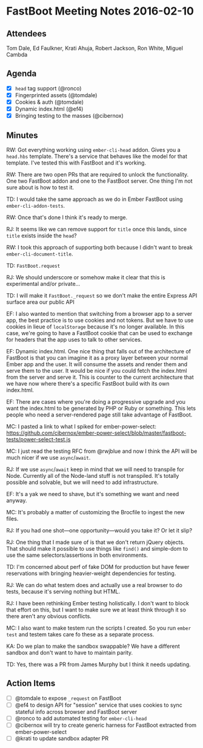# FastBoot Meeting Notes 2016-02-10

## Attendees

Tom Dale, Ed Faulkner, Krati Ahuja, Robert Jackson, Ron White, Miguel
Cambda

## Agenda

- [x] `head` tag support (@ronco)
- [x] Fingerprinted assets (@tomdale)
- [x] Cookies & auth (@tomdale)
- [x] Dynamic index.html (@ef4)
- [x] Bringing testing to the masses (@cibernox)

## Minutes

RW: Got everything working using `ember-cli-head` addon. Gives you a
`head.hbs` template. There's a service that behaves like the model for
that template. I've tested this with FastBoot and it's working.

RW: There are two open PRs that are required to unlock the
functionality. One two FastBoot addon and one to the FastBoot server.
One thing I'm not sure about is how to test it.

TD: I would take the same approach as we do in Ember FastBoot using
`ember-cli-addon-tests`.

RW: Once that's done I think it's ready to merge.

RJ: It seems like we can remove support for `title` once this lands,
since `title` exists inside the `head`?

RW: I took this approach of supporting both because I didn't want to
break `ember-cli-document-title`.

TD: `FastBoot.request`

RJ: We should underscore or somehow make it clear that this is
experimental and/or private...

TD: I will make it `FastBoot._request` so we don't make the entire
Express API surface area our public API

EF: I also wanted to mention that switching from a browser app to a
server app, the best practice is to use cookies and not tokens. But we
have to use cookies in lieue of `localStorage` because it's no longer
available. In this case, we're going to have a FastBoot cookie that can
be used to exchange for headers that the app uses to talk to other
services.

EF: Dynamic index.html. One nice thing that falls out of the
architecture of FastBoot is that you can imagine it as a proxy layer
between your normal Ember app and the user. It will consume the assets
and render them and serve them to the user. It would be nice if you
could fetch the index.html from the server and serve it. This is counter
to the current architecture that we have now where there's a specific
FastBoot build with its own index.html.

EF: There are cases where you're doing a progressive upgrade and you
want the index.html to be generated by PHP or Ruby or something. This
lets people who need a server-rendered page still take advantage of
FastBoot.

MC: I pasted a link to what I spiked for ember-power-select:
https://github.com/cibernox/ember-power-select/blob/master/fastboot-tests/power-select-test.js

MC: I just read the testing RFC from @rwjblue and now I think the API
will be much nicer if we use `async`/`await`.

RJ: If we use `async`/`await` keep in mind that we will need to
transpile for Node. Currently all of the Node-land stuff is not
transpiled. It's totally possible and solvable, but we will need to add
infrastructure.

EF: It's a yak we need to shave, but it's something we want and need
anyway.

MC: It's probably a matter of customizing the Brocfile to ingest the new
files.

RJ: If you had one shot—one opportunity—would you take it? Or let it
slip?

RJ: One thing that I made sure of is that we don't return jQuery
objects. That should make it possible to use things like `find()` and
simple-dom to use the same selectors/assertions in both environments.

TD: I'm concerned about perf of fake DOM for production but have fewer
reservations with bringing heavier-weight dependencies for testing.

RJ: We can do what testem does and actually use a real browser to do
tests, because it's serving nothing but HTML.

RJ: I have been rethinking Ember testing holistically. I don't want to
block that effort on this, but I want to make sure we at least think
through it so there aren't any obvious conflicts.

MC: I also want to make testem run the scripts I created. So you run
`ember test` and testem takes care fo these as a separate process.

KA: Do we plan to make the sandbox swappable? We have a different
sandbox and don't want to have to maintain parity.

TD: Yes, there was a PR from James Murphy but I think it needs updating.

## Action Items

- [ ] @tomdale to expose `_request` on FastBoot
- [ ] @ef4 to design API for "session" service that uses cookies to sync
      stateful info across browser and FastBoot server
- [ ] @ronco to add automated testing for `ember-cli-head`
- [ ] @cibernox will try to create generic harness for FastBoot
      extracted from ember-power-select
- [ ] @krati to update sandbox adapter PR
